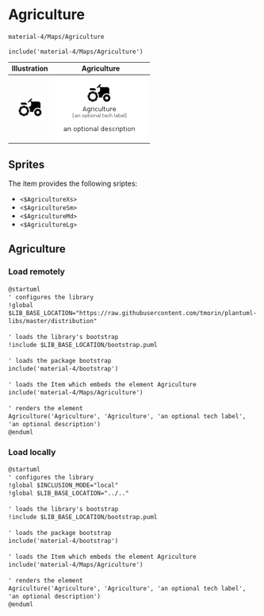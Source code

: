 # Agriculture


```text
material-4/Maps/Agriculture
```

```text
include('material-4/Maps/Agriculture')
```



| Illustration | Agriculture |
| :---: | :---: |
| ![illustration for Illustration](../../material-4/Maps/Agriculture.png) | ![illustration for Agriculture](../../material-4/Maps/Agriculture.Local.png) |



## Sprites
The item provides the following sriptes:

- `<$AgricultureXs>`
- `<$AgricultureSm>`
- `<$AgricultureMd>`
- `<$AgricultureLg>`





## Agriculture

### Load remotely
```plantuml
@startuml
' configures the library
!global $LIB_BASE_LOCATION="https://raw.githubusercontent.com/tmorin/plantuml-libs/master/distribution"

' loads the library's bootstrap
!include $LIB_BASE_LOCATION/bootstrap.puml

' loads the package bootstrap
include('material-4/bootstrap')

' loads the Item which embeds the element Agriculture
include('material-4/Maps/Agriculture')

' renders the element
Agriculture('Agriculture', 'Agriculture', 'an optional tech label', 'an optional description')
@enduml
```

### Load locally
```plantuml
@startuml
' configures the library
!global $INCLUSION_MODE="local"
!global $LIB_BASE_LOCATION="../.."

' loads the library's bootstrap
!include $LIB_BASE_LOCATION/bootstrap.puml

' loads the package bootstrap
include('material-4/bootstrap')

' loads the Item which embeds the element Agriculture
include('material-4/Maps/Agriculture')

' renders the element
Agriculture('Agriculture', 'Agriculture', 'an optional tech label', 'an optional description')
@enduml
```

